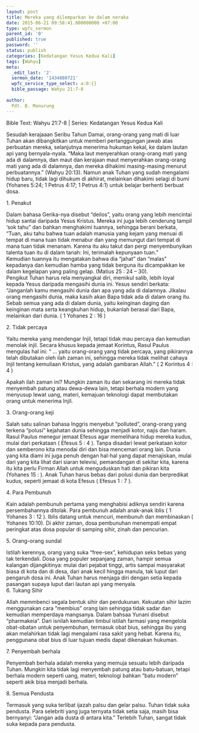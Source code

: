 ```yaml
---
layout: post
title: Mereka yang dilemparkan ke dalam neraka
date: 2015-06-21 09:58:41.000000000 +07:00
type: wpfc_sermon
parent_id: '0'
published: true
password: ''
status: publish
categories: [Kedatangan Yesus Kedua Kali]
tags: [Wahyu]
meta:
  _edit_last: '2'
  sermon_date: '1434880721'
  wpfc_service_type_select: a:0:{}
  bible_passage: Wahyu 21:7-8
  
author:
  Pdt. B. Manurung
---
```

<p>Bible Text: Wahyu 21:7-8 | Series: Kedatangan Yesus Kedua Kali</p>
<p>Sesudah kerajaaan Seribu Tahun Damai, orang-orang yang mati di luar Tuhan akan dibangkitkan untuk memberi pertanggungan jawab atas perbuatan mereka, selanjutnya menerima hukuman kekal, ke dalam lautan api yang bernyala-nyala. “Maka laut menyerahkan orang-orang mati yang ada di dalamnya, dan maut dan kerajaan maut menyerahkan orang-orang mati yang ada di dalamnya, dan mereka dihakimi masing-masing menurut perbuatannya.” (Wahyu 20:13). Namun anak Tuhan yang sudah mengalami hidup baru, tidak lagi dihukum di akhirat, melainkan dihakimi selagi di bumi (Yohanes 5:24; 1 Petrus 4:17; 1 Petrus 4:1)  untuk belajar berhenti berbuat dosa.</p>
<p>1. Penakut</p>
<p>Dalam bahasa Gerika-nya disebut “deilos”, yaitu orang yang lebih mencintai hidup santai daripada Yesus Kristus. Mereka ini juga lebih cenderung tampil ‘sok tahu” dan bahkan menghakimi tuannya, sehingga berani berkata, “Tuan, aku tahu bahwa tuan adalah manusia yang kejam yang menuai di tempat di mana tuan tidak menabur dan yang memungut dari tempat di mana tuan tidak menanam. Karena itu aku takut dan pergi menyembunyikan talenta tuan itu di dalam tanah: Ini, terimalah kepunyaan tuan.”<br />
Kemudian tuannya itu mengatakan bahwa dia “jahat” dan “malas” kepadanya dan kemudian  hamba yang tidak berguna itu dicampakkan ke dalam kegelapan yang paling gelap. (Matius 25 : 24 – 30).<br />
Pengikut Tuhan harus rela menyangkal diri, memikul salib,  lebih loyal kepada Yesus daripada mengasihi dunia ini. Yesus sendiri berkata: “Janganlah kamu mengasihi dunia dan apa yang ada di dalamnya. Jikalau orang mengasihi dunia, maka kasih akan Bapa tidak ada di dalam orang itu. Sebab semua yang ada di dalam dunia, yaitu keinginan daging dan keinginan mata serta keangkuhan hidup, bukanlah berasal dari Bapa, melainkan dari dunia. ( 1 Yohanes 2 : 16 )</p>
<p>2. Tidak percaya </p>
<p>Yaitu mereka yang mendengar Injil, tetapi tidak mau percaya dan kemudian menolak injil. Secara khusus kepada jemaat Korintus, Rasul Paulus mengulas hal ini: “ … yaitu orang-orang yang tidak percaya, yang pikirannya telah dibutakan oleh ilah zaman ini, sehingga mereka tidak melihat cahaya Injil tentang kemuliaan Kristus, yang adalah gambaran Allah.” ( 2 Korintus 4 : 4 ) </p>
<p>Apakah ilah zaman ini? Mungkin zaman itu dan sekarang ini mereka tidak menyembah patung atau dewa-dewa lain, tetapi berhala modern yang menyusup lewat uang, materi, kemajuan teknologi dapat membutakan orang untuk menerima Injil.</p>
<p>3. Orang-orang keji</p>
<p>Salah satu salinan bahasa Inggris menyebut “polluted”, orang-orang yang terkena “polusi” kejahatan dunia sehingga menjadi kotor, najis dan haram. Rasul Paulus menegur jemaat Efesus agar memelihara hidup mereka kudus, mulai dari perkataan ( Efesus 5 : 4 ). Tanpa disadari lewat perkataan kotor dan semberono kita menodai diri dan bisa mencemari orang lain. Dunia yang kita diami ini juga penuh dengan hal-hal yang dapat menajiskan, mulai dari yang kita lihat dari siaran televisi, pemandangan di sekitar kita, karena itu kita perlu Firman Allah untuk menguduskan hati dan pikiran kita (Yohanes 15 : ). Anak Tuhan harus bebas dari polusi dunia dan berpredikat kudus, seperti jemaat di kota Efesus ( Efesus 1 : 7 ).   </p>
<p>4. Para Pembunuh</p>
<p>Kain adalah pembunuh pertama yang menghabisi adiknya sendiri karena persembahannya ditolak. Para pembunuh adalah anak-anak iblis ( 1 Yohanes 3 : 12 ). Iblis datang untuk mencuri, membunuh dan membinaskan ( Yohanes 10:10).   Di akhir zaman, dosa pembunuhan menempati empat peringkat atas dosa popular di samping sihir, zinah dan pencurian.</p>
<p>5. Orang-orang sundal</p>
<p>Istilah kerennya, orang yang suka “free-sex”, kehidupan seks bebas yang tak terkendali. Dosa yang populer sepanjang zaman, hampir semua kalangan dijangkitinya: mulai dari pejabat tinggi, artis sampai masyarakat biasa di kota dan di desa, dari anak kecil hingga manula, tak luput dari pengaruh dosa ini. Anak Tuhan harus menjaga diri dengan setia kepada pasangan supaya luput dari lautan api yang menyala.<br />
6. Tukang Sihir</p>
<p>Allah memmbenci segala bentuk sihir dan perdukunan. Kekuatan sihir lazim menggunakan cara “membius” orang lain sehingga tidak sadar dan kemudian memperdaya mangsanya. Dalam bahsaa Yunani disebut “pharmakeia”. Dari isnilah kemudian timbul istilah farmasi yang mengelola obat-obatan untuk penyembuhan, termasuk obat bius, sehingga ibu yang akan melahirkan tidak lagi mengalami rasa sakit yang hebat. Karena itu, penggunana obat bius di luar tujuan medis dapat dikenakan hukuman. </p>
<p>7. Penyembah berhala</p>
<p>Penyembah berhala adalah mereka yang memuja sesuatu lebih daripada Tuhan. Mungkin kita tidak lagi menyembah patung atau batu-batuan, tetapi berhala modern seperti uang, materi, teknologi bahkan “batu modern” seperti akik bisa menjadi berhala.</p>
<p>8. Semua Pendusta</p>
<p>Termasuk yang suka terlibat ijazah palsu dan gelar palsu. Tuhan tidak suka pendusta. Para selebriti yang juga ternyata tidak setia saja, masih bisa bernyanyi: “Jangan ada dusta di antara kita.” Terlebih Tuhan, sangat tidak suka kepada para pendusta.</p>
